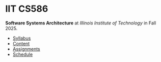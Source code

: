 # IIT CS586

**Software Systems Architecture** at
*Illinois Institute of Technology* in
Fall 2025.

- [Syllabus](https://github.com/hanggrian/IIT-CS586/blob/assets/syllabus.pdf)
- [Content](https://github.com/hanggrian/IIT-CS586/tree/assets/)
- [Assignments](assignments/)
- [Schedule](.ical/)
